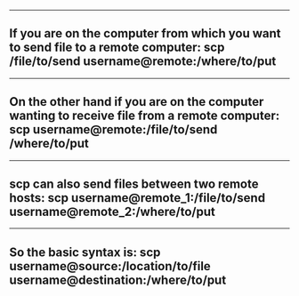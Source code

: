 
---
If you are on the computer from which you want to send file to a remote computer:
scp /file/to/send username@remote:/where/to/put
---



---
On the other hand if you are on the computer wanting to receive file from a remote computer:
scp username@remote:/file/to/send /where/to/put
---

---
scp can also send files between two remote hosts:
scp username@remote_1:/file/to/send username@remote_2:/where/to/put
---

---
So the basic syntax is:
scp username@source:/location/to/file username@destination:/where/to/put
---
